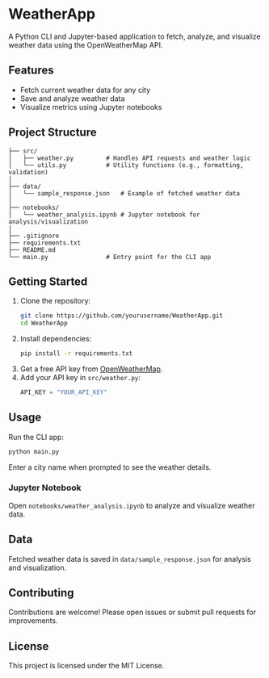 
# WeatherApp

A Python CLI and Jupyter-based application to fetch, analyze, and visualize weather data using the OpenWeatherMap API.

## Features
- Fetch current weather data for any city
- Save and analyze weather data
- Visualize metrics using Jupyter notebooks

## Project Structure
```
├── src/
│   ├── weather.py         # Handles API requests and weather logic
│   └── utils.py           # Utility functions (e.g., formatting, validation)
│
├── data/
│   └── sample_response.json   # Example of fetched weather data
│
├── notebooks/
│   └── weather_analysis.ipynb # Jupyter notebook for analysis/visualization
│
├── .gitignore
├── requirements.txt
├── README.md
└── main.py                # Entry point for the CLI app
```

## Getting Started
1. Clone the repository:
   ```bash
   git clone https://github.com/yourusername/WeatherApp.git
   cd WeatherApp
   ```
2. Install dependencies:
   ```bash
   pip install -r requirements.txt
   ```
3. Get a free API key from [OpenWeatherMap](https://openweathermap.org/api).
4. Add your API key in `src/weather.py`:
   ```python
   API_KEY = "YOUR_API_KEY"
   ```

## Usage
Run the CLI app:
```bash
python main.py
```
Enter a city name when prompted to see the weather details.

### Jupyter Notebook
Open `notebooks/weather_analysis.ipynb` to analyze and visualize weather data.

## Data
Fetched weather data is saved in `data/sample_response.json` for analysis and visualization.

## Contributing
Contributions are welcome! Please open issues or submit pull requests for improvements.

## License
This project is licensed under the MIT License.
